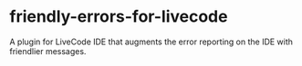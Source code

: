 # friendly-errors-for-livecode
A plugin for LiveCode IDE that augments the error reporting on the IDE with friendlier messages.
